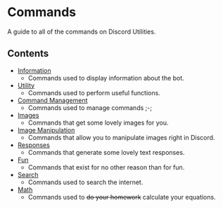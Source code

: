# Commands
A guide to all of the commands on Discord Utilities.
## Contents
- [Information](https://github.com/eyx092/DU-Documentation/blob/main/commands/information.md)
  - Commands used to display information about the bot.
- [Utility](https://github.com/eyx092/DU-Documentation/blob/main/commands/utility.md)
  - Commands used to perform useful functions.
- [Command Management](https://github.com/eyx092/DU-Documentation/blob/main/commands/command_management.md)
  - Commands used to manage commands ;-;
- [Images](https://github.com/eyx092/DU-Documentation/blob/main/commands/images.md)
  - Commands that get some lovely images for you.
- [Image Manipulation](https://github.com/eyx092/DU-Documentation/blob/main/commands/image_manipulation.md)
  - Commands that allow you to manipulate images right in Discord.
- [Responses](https://github.com/eyx092/DU-Documentation/blob/main/commands/responses.md)
  - Commands that generate some lovely text responses.
- [Fun](https://github.com/eyx092/DU-Documentation/blob/main/commands/fun.md)
  - Commands that exist for no other reason than for fun.
- [Search](https://github.com/eyx092/DU-Documentation/blob/main/commands/search.md)
  - Commands used to search the internet.
- [Math](https://github.com/eyx092/DU-Documentation/blob/main/commands/math.md)
  - Commands used to ~~do your homework~~ calculate your equations.
